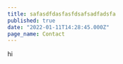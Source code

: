 ```yaml
---
title: safasdfdasfasfdsafsadfadsfa
published: true
date: "2022-01-11T14:28:45.000Z"
page_name: Contact
---
```


hi
